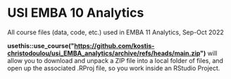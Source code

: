 # USI EMBA 10 Analytics

All course files (data, code, etc.) used in EMBA 11 Analytics, Sep-Oct 2022

**usethis::use_course("https://github.com/kostis-christodoulou/usi_EMBA_analytics/archive/refs/heads/main.zip")** will allow you to download and unpack a ZIP file into a local folder of files, and open up the associated .RProj file, so you work inside an RStudio Project.
